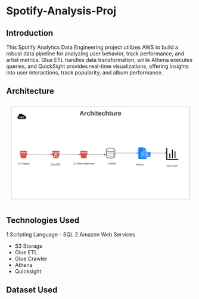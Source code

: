 # Spotify-Analysis-Proj
## Introduction

This Spotify Analytics Data Engineering project utilizes AWS to build a robust data pipeline for analyzing user behavior, track performance, and artist metrics. Glue ETL handles data transformation, while Athena executes queries, and QuickSight provides real-time visualizations, offering insights into user interactions, track popularity, and album performance.

## Architecture

![Project Architecture](./Spotify%20Project%20Architecture.jpeg)

## Technologies Used

1.Scripting Language - SQL
2.Amazon Web Services
   - S3 Storage
   - Glue ETL
   - Glue Crawler
   - Athena
   - Quicksight

## Dataset Used 




